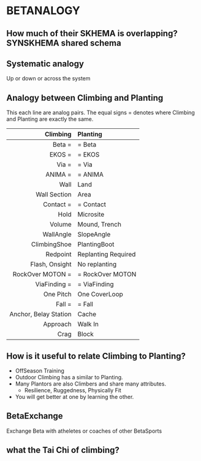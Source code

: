 # BETANALOGY

## How much of their SKHEMA is overlapping? SYNSKHEMA shared schema

## Systematic analogy

Up or down or across the system

## Analogy between Climbing and Planting

This each line are analog pairs. The equal signs = denotes where Climbing and Planting are exactly the same.

|                         **Climbing** | **Planting**                      |
| -----------------------------------: | :-------------------------------- |
|                  <beta>Beta</beta> = | = <beta>Beta</beta>               |
|                     <ekos>EKOS</ekos> = | = <ekos>EKOS</ekos>                  |
|                     <via>Via</via> = | = <via>Via</via>                  |
|               <anima>ANIMA</anima> = | = <anima>ANIMA</anima>            |
|                      <ekos>Wall</ekos> | <ekos>Land</ekos>                   |
|              <ekos>Wall Section</ekos> | <ekos>Area</ekos>                   |
|          <via>Contact</via> = | = <via>Contact</via>       |
|                      <via>Hold</via> | <via>Microsite</via>              |
|                    <ekos>Volume</ekos> | <ekos>Mound, Trench</ekos>          |
|                 <ekos>WallAngle</ekos> | <ekos>SlopeAngle</ekos>             |
|            <motor>ClimbingShoe</motor> | <motor>PlantingBoot</motor>         |
|                <beta>Redpoint</beta> | <beta>Replanting Required </beta> |
|          <beta>Flash, Onsight</beta> | <beta>No replanting </beta>       |
|         <motor>RockOver MOTON</motor> = | = <motor>RockOver MOTON</motor>      |
|              <via>ViaFinding</via> = | = <via>ViaFinding</via>           |
|                <via>One Pitch</via>  | <via>One CoverLoop </via>         |
|                  <motor>Fall</motor> = | = <motor>Fall</motor>               |
| <via>Anchor, Belay Station</via>     | <via>Cache</via>                  |
|              <via>Approach</via>     | <via>Walk In</via>                |
|                     <ekos>Crag</ekos>  | <ekos>Block</ekos>                  |

## How is it useful to relate Climbing to Planting?

- OffSeason Training
- Outdoor Climbing has a similar to Planting.
- Many Plantors are also Climbers and share many attributes.
    - Resilience, Ruggedness, Physically Fit
- You will get better at one by learning the other.

## BetaExchange

Exchange Beta with atheletes or coaches of other BetaSports

## what the Tai Chi of climbing?
